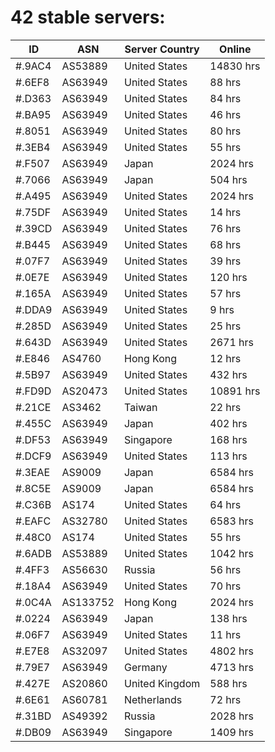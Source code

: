 # 42 stable servers:

| ID | ASN | Server Country | Online |
| ------ | ------ | ------ | ------ |
| #.9AC4 | AS53889 | United States | 14830 hrs |
| #.6EF8 | AS63949 | United States | 88 hrs |
| #.D363 | AS63949 | United States | 84 hrs |
| #.BA95 | AS63949 | United States | 46 hrs |
| #.8051 | AS63949 | United States | 80 hrs |
| #.3EB4 | AS63949 | United States | 55 hrs |
| #.F507 | AS63949 | Japan | 2024 hrs |
| #.7066 | AS63949 | Japan | 504 hrs |
| #.A495 | AS63949 | United States | 2024 hrs |
| #.75DF | AS63949 | United States | 14 hrs |
| #.39CD | AS63949 | United States | 76 hrs |
| #.B445 | AS63949 | United States | 68 hrs |
| #.07F7 | AS63949 | United States | 39 hrs |
| #.0E7E | AS63949 | United States | 120 hrs |
| #.165A | AS63949 | United States | 57 hrs |
| #.DDA9 | AS63949 | United States | 9 hrs |
| #.285D | AS63949 | United States | 25 hrs |
| #.643D | AS63949 | United States | 2671 hrs |
| #.E846 | AS4760 | Hong Kong | 12 hrs |
| #.5B97 | AS63949 | United States | 432 hrs |
| #.FD9D | AS20473 | United States | 10891 hrs |
| #.21CE | AS3462 | Taiwan | 22 hrs |
| #.455C | AS63949 | Japan | 402 hrs |
| #.DF53 | AS63949 | Singapore | 168 hrs |
| #.DCF9 | AS63949 | United States | 113 hrs |
| #.3EAE | AS9009 | Japan | 6584 hrs |
| #.8C5E | AS9009 | Japan | 6584 hrs |
| #.C36B | AS174 | United States | 64 hrs |
| #.EAFC | AS32780 | United States | 6583 hrs |
| #.48C0 | AS174 | United States | 55 hrs |
| #.6ADB | AS53889 | United States | 1042 hrs |
| #.4FF3 | AS56630 | Russia | 56 hrs |
| #.18A4 | AS63949 | United States | 70 hrs |
| #.0C4A | AS133752 | Hong Kong | 2024 hrs |
| #.0224 | AS63949 | Japan | 138 hrs |
| #.06F7 | AS63949 | United States | 11 hrs |
| #.E7E8 | AS32097 | United States | 4802 hrs |
| #.79E7 | AS63949 | Germany | 4713 hrs |
| #.427E | AS20860 | United Kingdom | 588 hrs |
| #.6E61 | AS60781 | Netherlands | 72 hrs |
| #.31BD | AS49392 | Russia | 2028 hrs |
| #.DB09 | AS63949 | Singapore | 1409 hrs |

